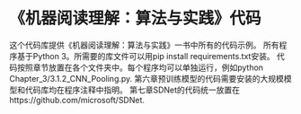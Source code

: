 # 《机器阅读理解：算法与实践》代码
这个代码库提供《机器阅读理解：算法与实践》一书中所有的代码示例。
所有程序基于Python 3。所需要的库文件可以用pip install requirements.txt安装。
代码按照章节放置在各个文件夹中。每个程序均可以单独运行，例如python Chapter_3/3.1.2_CNN_Pooling.py.
第六章预训练模型的代码需要安装的大规模模型和代码库均在程序注释中指明。
第七章SDNet的代码统一放置在https://github.com/microsoft/SDNet.
